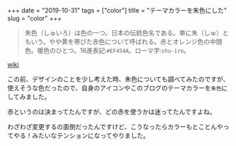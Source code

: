 +++
date = "2019-10-31"
tags = ["color"]
title = "テーマカラーを朱色にした"
slug = "color"
+++

> 朱色（しゅいろ）は色の一つ。日本の伝統色名である。単に朱（しゅ）ともいう。やや黄を帯びた赤色について呼ばれる。赤とオレンジ色の中間色。暖色のひとつ。16進表記:<code>#EF454A</code>。ローマ字:<code>shu-iro</code>。

[wiki](https://ja.wikipedia.org/wiki/%E6%9C%B1%E8%89%B2)

この前、デザインのことを少し考えた時、朱色についても調べてみたのですが、使えそうな色だったので、自身のアイコンやこのブログのテーマカラーを`朱色`にしてみました。

赤というのは決まってたんですが、どの赤を使うかは迷ってたんですよね。

わざわざ変更するの面倒だったんですけど、こうなったらカラーもとことんやってやる！みたいなテンションになってやりました。

